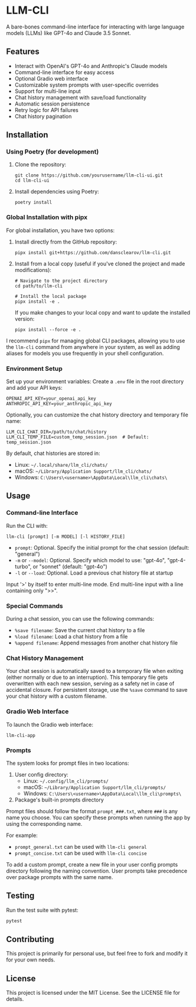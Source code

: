 # LLM-CLI

A bare-bones command-line interface for interacting with large language models (LLMs) like GPT-4o and Claude 3.5 Sonnet.

## Features

- Interact with OpenAI's GPT-4o and Anthropic's Claude models
- Command-line interface for easy access
- Optional Gradio web interface
- Customizable system prompts with user-specific overrides
- Support for multi-line input
- Chat history management with save/load functionality
- Automatic session persistence
- Retry logic for API failures
- Chat history pagination

## Installation

### Using Poetry (for development)

1. Clone the repository:
   ```
   git clone https://github.com/yourusername/llm-cli-ui.git
   cd llm-cli-ui
   ```

2. Install dependencies using Poetry:
   ```
   poetry install
   ```

### Global Installation with pipx

For global installation, you have two options:

1. Install directly from the GitHub repository:
   ```
   pipx install git+https://github.com/dansclearov/llm-cli.git
   ```

2. Install from a local copy (useful if you've cloned the project and made modifications):
   ```
   # Navigate to the project directory
   cd path/to/llm-cli
   
   # Install the local package
   pipx install -e .
   ```

   If you make changes to your local copy and want to update the installed version:
   ```
   pipx install --force -e .
   ```

I recommend `pipx` for managing global CLI packages, allowing you to use the `llm-cli` command from anywhere in your system, as well as adding aliases for models you use frequently in your shell configuration.

### Environment Setup

Set up your environment variables:
Create a `.env` file in the root directory and add your API keys:
```
OPENAI_API_KEY=your_openai_api_key
ANTHROPIC_API_KEY=your_anthropic_api_key
```

Optionally, you can customize the chat history directory and temporary file name:
```
LLM_CLI_CHAT_DIR=/path/to/chat/history
LLM_CLI_TEMP_FILE=custom_temp_session.json  # Default: temp_session.json
```

By default, chat histories are stored in:
- Linux: `~/.local/share/llm_cli/chats/`
- macOS: `~/Library/Application Support/llm_cli/chats/`
- Windows: `C:\Users\<username>\AppData\Local\llm_cli\chats\`

## Usage

### Command-line Interface

Run the CLI with:

```
llm-cli [prompt] [-m MODEL] [-l HISTORY_FILE]
```

- `prompt`: Optional. Specify the initial prompt for the chat session (default: "general")
- `-m` or `--model`: Optional. Specify which model to use: "gpt-4o", "gpt-4-turbo", or "sonnet" (default: "gpt-4o")
- `-l` or `--load`: Optional. Load a previous chat history file at startup

Input '>' by itself to enter multi-line mode. End multi-line input with a line containing only ">>".

### Special Commands

During a chat session, you can use the following commands:

- `%save filename`: Save the current chat history to a file
- `%load filename`: Load a chat history from a file
- `%append filename`: Append messages from another chat history file

### Chat History Management

Your chat session is automatically saved to a temporary file when exiting (either normally or due to an interruption). This temporary file gets overwritten with each new session, serving as a safety net in case of accidental closure. For persistent storage, use the `%save` command to save your chat history with a custom filename.

### Gradio Web Interface

To launch the Gradio web interface:

```
llm-cli-app
```

### Prompts

The system looks for prompt files in two locations:
1. User config directory:
   - Linux: `~/.config/llm_cli/prompts/`
   - macOS: `~/Library/Application Support/llm_cli/prompts/`
   - Windows: `C:\Users\<username>\AppData\Local\llm_cli\prompts\`
2. Package's built-in prompts directory

Prompt files should follow the format `prompt_###.txt`, where `###` is any name you choose. You can specify these prompts when running the app by using the corresponding name.

For example:
- `prompt_general.txt` can be used with `llm-cli general`
- `prompt_concise.txt` can be used with `llm-cli concise`

To add a custom prompt, create a new file in your user config prompts directory following the naming convention. User prompts take precedence over package prompts with the same name.

## Testing

Run the test suite with pytest:
```bash
pytest
```

## Contributing

This project is primarily for personal use, but feel free to fork and modify it for your own needs.

## License

This project is licensed under the MIT License. See the LICENSE file for details.
